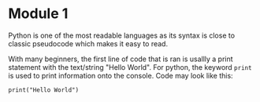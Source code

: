 # Module 1
Python is one of the most readable languages as its syntax is close to classic pseudocode which makes it easy to read.

With many beginners, the first line of code that is ran is usallly a print statement with the text/string "Hello World". 
For python, the keyword `print` is used to print information onto the console. Code may look like this:

```print("Hello World")```